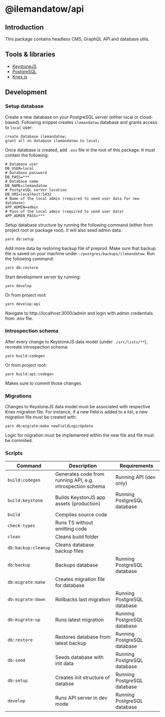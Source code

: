 # @ilemandatow/api

## Introduction

This package contains headless CMS, GraphQL API and database utils.

## Tools & libraries

- [KeystoneJS](https://www.keystonejs.com/)
- [PostgreSQL](https://www.postgresql.org/)
- [Knex.js](http://knexjs.org/)

## Development

### Setup database

Create a new database on your PostgreSQL server (either local or cloud-based). Following snippet creates `ilemandatow` database and grants access to `local` user:

```
create database ilemandatow;
grant all on database ilemandatow to local;
```

Once database is created, add `.env` file in the root of this package. It must contain the following:

```
# Database user
DB_USER=local
# Database password
DB_PASS=***
# Database name
DB_NAME=ilemandatow
# PostgreSQL server location
DB_URI=localhost:5432
# Name of the local admin (required to seed user data for new database)
APP_ADMIN=admin
# Pass of the local admin (required to seed user data)
APP_ADMIN_PASS=***
```

Setup database structure by running the following command (either from project root or package root). It will also seed admin data.

```
yarn db:setup
```

Add more data by restoring backup file of preprod. Make sure that backup file is saved on your machine under `~/postgres/backups/ilemandatow`. Run the following command:

```
yarn db:restore
```

Start development server by running:

```
yarn develop
```

Or from project root:

```
yarn develop:api
```

Navigate to http://localhost:3000/admin and login with admin credentials from .env file.

### Introspection schema

After every change to KeystoneJS data model (under `./src/lists/**`), recreate introspection schema:

```
yarn build:codegen
```

Or from project root:

```
yarn build:api:codegen
```

Makes sure to commit those changes.

### Migrations

Changes to KeystoneJS data model must be associated with respective Knex migration file. For instance, if a new field is added to a list, a new migration file must be created with:

```
yarn db:migrate:make newFieldLogicUpdate
```

Logic for migration must be implemented within the new file and file must be commited.

### Scripts

| Command             | Description                                                | Requirements                |
| ------------------- | ---------------------------------------------------------- | --------------------------- |
| `build:codegen`     | Generates code from running API, e.g. introspection schema | Running API (dev only)      |
| `build:keystone`    | Builds KeystonJS app assets (production)                   | Running PostgreSQL database |
| `build`             | Compiles source code                                       |                             |
| `check-types`       | Runs TS without emitting code                              |                             |
| `clean`             | Cleans build folder                                        |                             |
| `db:backup:cleanup` | Cleans database backup files                               |                             |
| `db:backup`         | Backups database                                           | Running PostgreSQL database |
| `db:migrate:make`   | Creates migration file for database                        |                             |
| `db:migrate:down`   | Rollbacks last migration                                   | Running PostgreSQL database |
| `db:migrate:up`     | Runs latest migration                                      | Running PostgreSQL database |
| `db:restore`        | Restores database from latest backup                       | Running PostgreSQL database |
| `db:seed`           | Seeds database with init data                              | Running PostgreSQL database |
| `db:setup`          | Creates init structure of databse                          | Running PostgreSQL database |
| `develop`           | Runs API server in dev mode                                | Running PostgreSQL database |
